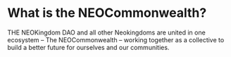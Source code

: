 # What is the NEOCommonwealth?

THE NEOKingdom DAO and all other Neokingdoms are united in one ecosystem – The NEOCommonwealth – working together as a collective to build a better future for ourselves and our communities.

